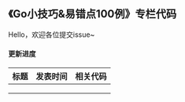 ## 《Go小技巧&易错点100例》专栏代码

Hello，欢迎各位提交issue~

#### 更新进度

| 标题 | 发表时间 | 相关代码 |
| ---- | -------- | -------- |
|      |          |          |
|      |          |          |
|      |          |          |





